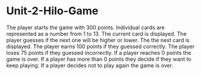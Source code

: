 # Unit-2-Hilo-Game
The player starts the game with 300 points. 
Individual cards are represented as a number from 1 to 13. 
The current card is displayed. 
The player guesses if the next one will be higher or lower. 
The the next card is displayed. 
The player earns 100 points if they guessed correctly. 
The player loses 75 points if they guessed incorrectly. 
If a player reaches 0 points the game is over. 
If a player has more than 0 points they decide if they want to keep playing. 
If a player decides not to play again the game is over.

